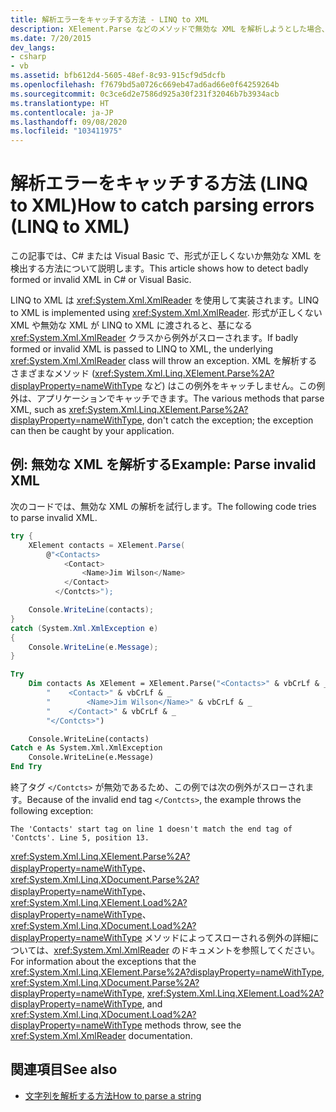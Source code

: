 ```yaml
---
title: 解析エラーをキャッチする方法 - LINQ to XML
description: XElement.Parse などのメソッドで無効な XML を解析しようとした場合、C# または Visual Basic プログラムでは、例外が発生することがあります。 そのような例外をキャッチし、それに応答するプログラムを記述できます。
ms.date: 7/20/2015
dev_langs:
- csharp
- vb
ms.assetid: bfb612d4-5605-48ef-8c93-915cf9d5dcfb
ms.openlocfilehash: f7679bd5a0726c669eb47ad6ad66e0f64259264b
ms.sourcegitcommit: 0c3ce6d2e7586d925a30f231f32046b7b3934acb
ms.translationtype: HT
ms.contentlocale: ja-JP
ms.lasthandoff: 09/08/2020
ms.locfileid: "103411975"
---
```

# <a name="how-to-catch-parsing-errors-linq-to-xml"></a><span data-ttu-id="4ae73-104">解析エラーをキャッチする方法 (LINQ to XML)</span><span class="sxs-lookup"><span data-stu-id="4ae73-104">How to catch parsing errors (LINQ to XML)</span></span>

<span data-ttu-id="4ae73-105">この記事では、C# または Visual Basic で、形式が正しくないか無効な XML を検出する方法について説明します。</span><span class="sxs-lookup"><span data-stu-id="4ae73-105">This article shows how to detect badly formed or invalid XML in C# or Visual Basic.</span></span>

<span data-ttu-id="4ae73-106">LINQ to XML は <xref:System.Xml.XmlReader> を使用して実装されます。</span><span class="sxs-lookup"><span data-stu-id="4ae73-106">LINQ to XML is implemented using <xref:System.Xml.XmlReader>.</span></span> <span data-ttu-id="4ae73-107">形式が正しくない XML や無効な XML が LINQ to XML に渡されると、基になる <xref:System.Xml.XmlReader> クラスから例外がスローされます。</span><span class="sxs-lookup"><span data-stu-id="4ae73-107">If badly formed or invalid XML is passed to LINQ to XML, the underlying <xref:System.Xml.XmlReader> class will throw an exception.</span></span> <span data-ttu-id="4ae73-108">XML を解析するさまざまなメソッド (<xref:System.Xml.Linq.XElement.Parse%2A?displayProperty=nameWithType> など) はこの例外をキャッチしません。この例外は、アプリケーションでキャッチできます。</span><span class="sxs-lookup"><span data-stu-id="4ae73-108">The various methods that parse XML, such as <xref:System.Xml.Linq.XElement.Parse%2A?displayProperty=nameWithType>, don't catch the exception; the exception can then be caught by your application.</span></span>

## <a name="example-parse-invalid-xml"></a><span data-ttu-id="4ae73-109">例: 無効な XML を解析する</span><span class="sxs-lookup"><span data-stu-id="4ae73-109">Example: Parse invalid XML</span></span>

<span data-ttu-id="4ae73-110">次のコードでは、無効な XML の解析を試行します。</span><span class="sxs-lookup"><span data-stu-id="4ae73-110">The following code tries to parse invalid XML.</span></span>

```csharp
try {
    XElement contacts = XElement.Parse(
        @"<Contacts>
            <Contact>
                <Name>Jim Wilson</Name>
            </Contact>
          </Contcts>");

    Console.WriteLine(contacts);
}
catch (System.Xml.XmlException e)
{
    Console.WriteLine(e.Message);
}
```

```vb
Try
    Dim contacts As XElement = XElement.Parse("<Contacts>" & vbCrLf & _
        "    <Contact>" & vbCrLf & _
        "        <Name>Jim Wilson</Name>" & vbCrLf & _
        "    </Contact>" & vbCrLf & _
        "</Contcts>")

    Console.WriteLine(contacts)
Catch e As System.Xml.XmlException
    Console.WriteLine(e.Message)
End Try
```

<span data-ttu-id="4ae73-111">終了タグ `</Contcts>` が無効であるため、この例では次の例外がスローされます。</span><span class="sxs-lookup"><span data-stu-id="4ae73-111">Because of the invalid end tag `</Contcts>`, the example throws the following exception:</span></span>

```output
The 'Contacts' start tag on line 1 doesn't match the end tag of 'Contcts'. Line 5, position 13.
```

<span data-ttu-id="4ae73-112"><xref:System.Xml.Linq.XElement.Parse%2A?displayProperty=nameWithType>、<xref:System.Xml.Linq.XDocument.Parse%2A?displayProperty=nameWithType>、<xref:System.Xml.Linq.XElement.Load%2A?displayProperty=nameWithType>、<xref:System.Xml.Linq.XDocument.Load%2A?displayProperty=nameWithType> メソッドによってスローされる例外の詳細については、<xref:System.Xml.XmlReader> のドキュメントを参照してください。</span><span class="sxs-lookup"><span data-stu-id="4ae73-112">For information about the exceptions that the <xref:System.Xml.Linq.XElement.Parse%2A?displayProperty=nameWithType>, <xref:System.Xml.Linq.XDocument.Parse%2A?displayProperty=nameWithType>, <xref:System.Xml.Linq.XElement.Load%2A?displayProperty=nameWithType>, and <xref:System.Xml.Linq.XDocument.Load%2A?displayProperty=nameWithType> methods throw, see the <xref:System.Xml.XmlReader> documentation.</span></span>

## <a name="see-also"></a><span data-ttu-id="4ae73-113">関連項目</span><span class="sxs-lookup"><span data-stu-id="4ae73-113">See also</span></span>

- [<span data-ttu-id="4ae73-114">文字列を解析する方法</span><span class="sxs-lookup"><span data-stu-id="4ae73-114">How to parse a string</span></span>](parse-string.md)
